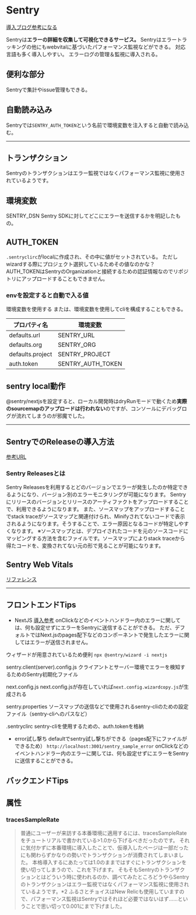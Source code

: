 # Sentry
[導入ブログ参考になる](https://tech.trustbank.co.jp/entry/2022/03/01/090021)

Sentryは**エラーの詳細を収集して可視化できるサービス。**
Sentryはエラートラッキングの他にもwebvitalに基づいたパフォーマンス監視などができる。
対応言語も多く導入しやすい。
エラーログの管理＆監視に導入される。

## 便利な部分

Sentryで集計やissue管理もできる。

## 自動読み込み

Sentryでは`SENTRY_AUTH_TOKEN`という名前で環境変数を注入すると自動で読み込む。

---

## トランザクション

Sentryのトランザクションはエラー監視ではなくパフォーマンス監視に使用されているようです。


## 環境変数

SENTRY_DSN
Sentry SDKに対してどこにエラーを送信するかを明記したもの。

## AUTH_TOKEN

`.sentryclirc`がlocalに作成され、その中に値がセットされている。
ただしwizardする際にプロジェクト選択しているためその値なのかな？
AUTH_TOKENはSentryのOrganizationと接続するための認証情報なのでリポジトリにアップロードすることもできません。

### envを設定すると自動で入る値

環境変数を使用する
または、環境変数を使用してcliを構成することもできる。


| プロパティ名       | 環境変数           |
| ---------------- | ----------------- |
| defaults.url     | SENTRY_URL        |
| defaults.org     | SENTRY_ORG        |
| defaults.project | SENTRY_PROJECT    |
| auth.token       | SENTRY_AUTH_TOKEN |

## sentry local動作

@sentry/nextjsを設定すると、ローカル開発時はdryRunモードで動くため**実際のsourcemapのアップロードは行われない**のですが、コンソールにデバッグログが流れてしまうのが邪魔でした。

---

## SentryでのReleaseの導入方法
[参考URL](https://qiita.com/scent_y/items/626df631b0537bd5e915)

### Sentry Releasesとは

Sentry Releasesを利用するとどのバージョンでエラーが発生したのか特定できるようになり、バージョン別のエラーモニタリングが可能になります。
Sentryにリリースのバージョンとリリースのアーティファクトをアップロードすることで、利用できるようになります。
また、ソースマップをアップロードすることでstack traceがソースマップと関連付けられ、Minifyされてないコードで表示されるようになります。そうすることで、エラー原因となるコードが特定しやすくなります。
※ソースマップとは、デプロイされたコードを元のソースコードにマッピングする方法を含むファイルです。ソースマップによりstack traceから得たコードを、変換されてない元の形で見ることが可能になります。

## Sentry Web Vitals
[リファレンス](https://docs.sentry.io/product/performance/web-vitals/)




---

## フロントエンドTips


- NextJS
[導入参考](https://note.com/tabelog_frontend/n/n7f6822ae0c0d)
onClickなどのイベントハンドラー内のエラーに関しては、何も設定せずにエラーをSentryに送信することができる。
ただ、デフォルトではNext.jsのpages配下などのコンポーネントで発生したエラーに関してはエラーが送信されません。


ウィザードが用意されているため便利
`npx @sentry/wizard -i nextjs`

sentry.client(server).config.js
クライアントとサーバー環境でエラーを検知するためのSentry初期化ファイル

next.config.js
next.config.jsが存在していれば`next.config.wizardcopy.js`が生成される

sentry.properties
ソースマップの送信などで使用されるsentry-cliのための設定ファイル（sentry-cliへのパスなど）

.sentryclirc
sentry-cliを使用するための、auth.tokenを格納

- error試し撃ち
defaultでsentry試し撃ちができる（pages配下にファイルができるため）
`http://localhost:3001/sentry_sample_error`
onClickなどのイベントハンドラー内のエラーに関しては、何も設定せずにエラーをSentryに送信することができる。


## バックエンドTips





<!-- # Sentry
# # Sentryを有効にする場合、dsnを指定する
SENTRY_DSN=https://7ce32ef9557d41779b66758d04a16078@o423721.ingest.sentry.io/5432159
# # ORGANIZATION > General Settings > Organization Settings > GENERAL > Organization Slug
SENTRY_ORG=anycolor-inc
# # Project Settings > PROJECT DETAILS > Name
SENTRY_PROJECT=cfc-frontend-stg
# # ローカルの環境で検証する場合のみ、Settings > Account > API > Auth Tokens で生成したtokenを利用可能
SENTRY_AUTH_TOKEN=5b8fd34af8d54e50bf0fa1febe5fec16db0e6feed44c4fa4a2a700d5eedb36d1 -->

## 属性

### tracesSampleRate

>普通にユーザーが来訪する本番環境に適用するには、tracesSampleRateをチュートリアルで書かれている>1.0から下げるべきだったのです。
>それに気付かずに本番環境に導入したことで、仮導入したページは一部だったにも関わらずかなりの勢いでトランザクションが消費されてしまいました。
>本格導入するにあたっては1.0のままではすぐにトランザクションを使い切ってしまうので、これを下げます。
>そもそもSentryのトランザクションとはどういう時に使われるのか、調べてみたところどうやらSentryのトランザクションはエラー監視ではなくパフォーマンス監視に使用されているようです。*2
>ふるさとチョイスはNew Relicも使用していますので、パフォーマンス監視はSentryではそれほど必要ではないはず……ということで思い切って0.001にまで下げました。